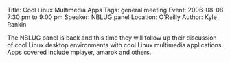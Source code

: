 Title: Cool Linux Multimedia Apps
Tags: general meeting
Event: 2006-08-08 7:30 pm to 9:00 pm
Speaker: NBLUG panel
Location: O'Reilly
Author: Kyle Rankin

The NBLUG panel is back and this time they will follow up their discussion of cool Linux desktop environments with cool Linux multimedia applications. Apps covered include mplayer, amarok and others.
